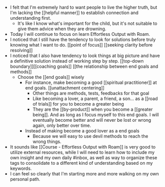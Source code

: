 - I felt that I'm extremely hard to want people to live the higher truth, but I'm lacking the [[helpful manner]] to establish connection and understanding first. 
    - It's like I know what's important for the child, but it's not suitable to give them advice when they are drowning.
- Today I will continue to focus on learn Effortless Output with Roam.
- I noticed that I still have the tendency to look for solutions before truly knowing what I want to do. [[point of focus]] [[seeking clarity before resolving]]
- I noticed that I also have tendency to look things at big picture and have a definitive solution instead of working step by step. [[top-down boundary]][[coaching goals]] [[the relationship between end goals and methods]]
    - Choose the [[end goals]] wisely
        - For instance, make becoming a good [[spiritual practitioner]] at end goals. [[unattachment centering]]
            - Other things are methods, tests, feedbacks for that goal
            - Like becoming a lover, a parent, a friend, a son... as a [[road of trials]] for you to become a greater being
            - They are the [[by-product]] when you become a [[greater being]]. And as long as I focus myself to this end goals. I will eventually become better and will never be lost or wrong again, only better over time.
        - Instead of making become a good lover as a end goals
            - Because we will easy to use devil methods to reach the wrong things.
- It sounds like [[Course - Effortless Output with Roam]] is very good to utilize external resources, while I will need to learn how to include my own insight and my own daily #inbox, as well as way to organize these tags to consolidate to a different kind of understanding based on my keywords.
- I can feel so clearly that I'm starting more and more walking on my own personal path.
